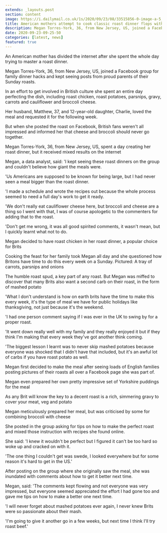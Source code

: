 ```yaml
---
extends: _layouts.post
section: content
image: https://i.dailymail.co.uk/1s/2020/09/23/08/33515856-0-image-a-5_1600847705804.jpg 
title: American mothers attempt to cook classic roast dinner flops with British food fans 
description: Megan Torres-York, 36, from New Jersey, US, joined a Facebook group for family dinner hacks and kept seeing posts of roast dinners, so decided to make her own. 
date: 2020-09-23-09-25-50 
categories: [latest, news] 
featured: true 
--- 
```

An American mother has divided the internet after she spent the whole day trying to master a roast dinner. 

Megan Torres-York, 36, from New Jersey, US, joined a Facebook group for family dinner hacks and kept seeing posts from proud parents of their Sunday roasts. 

In an effort to get involved in British culture she spent an entire day perfecting the dish, including roast chicken, roast potatoes, parsnips, gravy, carrots and cauliflower and broccoli cheese.

Her husband, Matthew, 37, and 12-year-old daughter, Charlie, loved the meal and requested it for the following week.

But when she posted the roast on Facebook, British fans weren't all impressed and informed her that cheese and broccoli should never go together.

Megan Torres-York, 36, from New Jersey, US, spent a day creating her roast dinner, but it received mixed results on the internet

Megan, a data analyst, said: 'I kept seeing these roast dinners on the group and couldn't believe how giant the meals were.

'Us Americans are supposed to be known for being large, but I had never seen a meal bigger than the roast dinner.

'I made a schedule and wrote the recipes out because the whole process seemed to need a full day's work to get it ready.

'We don't really eat cauliflower cheese here, but broccoli and cheese are a thing so I went with that, I was of course apologetic to the commenters for adding that to the roast.

'Don't get me wrong, it was all good spirited comments, it wasn't mean, but I quickly learnt what not to do.

Megan decided to have roast chicken in her roast dinner, a popular choice for Brits

Cooking the feast for her family took Megan all day and she questioned how Britons have time to do this every week on a Sunday. Pictured: A tray of carrots, parsnips and onions

The humble roast spud, a key part of any roast. But Megan was miffed to discover that many Brits also want a second carb on their roast, in the form of mashed potato

'What I don't understand is how on earth brits have the time to make this every week, it's the type of meal we have for public holidays like thanksgiving, not just because it's the weekend.

'I had one person comment saying if I was ever in the UK to swing by for a proper roast.

'It went down really well with my family and they really enjoyed it but if they think I'm making that every week they've got another think coming.

'The biggest lesson I learnt was to never skip mashed potatoes because everyone was shocked that I didn't have that included, but it's an awful lot of carbs if you have roast potato as well.

Megan first decided to make the meal after seeing loads of English families posting pictures of their roasts all over a Facebook page she was part of.

Megan even prepared her own pretty impressive set of Yorkshire puddings for the meal

As any Brit will know the key to a decent roast is a rich, simmering gravy to cover your meat, veg and potato

Megan meticulously prepared her meal, but was criticised by some for combining broccoli with cheese

She posted in the group asking for tips on how to make the perfect roast and mixed those instruction with recipes she found online.

She said: 'I knew it wouldn't be perfect but I figured it can't be too hard so woke up and cracked on with it.

'The one thing I couldn't get was swede, I looked everywhere but for some reason it's hard to get in the US.'

After posting on the group where she originally saw the meal, she was inundated with comments about how to get it better next time.

Megan, said: 'The comments kept flowing and not everyone was very impressed, but everyone seemed appreciated the effort I had gone too and gave me tips on how to make a better one next time.

'I will never forget about mashed potatoes ever again, I never knew Brits were so passionate about their mash.

'I'm going to give it another go in a few weeks, but next time I think I'll try roast beef.'

